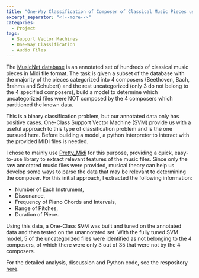 ```yaml
---
title: "One-Way Classification of Composer of Classical Music Pieces using Support Vector Machines"
excerpt_separator: "<!--more-->"
categories:
  - Project
tags:
  - Support Vector Machines
  - One-Way Classification
  - Audio Files
---
```


The [MusicNet database](https://arxiv.org/pdf/1611.09827.pdf) is an annotated set of hundreds of classical music pieces in Midi file format.  The task is given a subset of the database with the majority of the pieces categorized into 4 composers (Beethoven, Bach, Brahms and Schubert) and the rest uncategorized (only 3 do not belong to the 4 specified composers), build a model to determine which uncategorized files were NOT composed by the 4 composers which partitioned the known data.  
 
<!--more-->

This is a binary classification problem, but our annotated data only has positive cases.  One-Class Support Vector Machine (SVM) provide us with a useful approach to this type of classification problem and is the one pursued here.  Before building a model, a python interpreter to interact with the provided MIDI files is needed.

I chose to mainly use [Pretty_Midi](https://craffel.github.io/pretty-midi/) for this purpose, providing a quick, easy-to-use library to extract relevant features of the music files.  Since only the raw annotated music files were provided, musical theory can help us develop some ways to parse the data that may be relevant to determining the composer.  For this initial approach, I extracted the following information:

- Number of Each Instrument,
- Dissonance,
- Frequency of Piano Chords and Intervals,
- Range of Pitches,
- Duration of Piece.

Using this data, a One-Class SVM was built and tuned on the annotated data and then tested on the unannotated set.  With the fully tuned SVM model, 5 of the uncategorized files were identified as not belonging to the 4 composers, of which there were only 3 out of 35 that were not by the 4 composers.

For the detailed analysis, discussion and Python code, see the respository [here](https://github.com/jamelvin/MusicNet-SVM).
